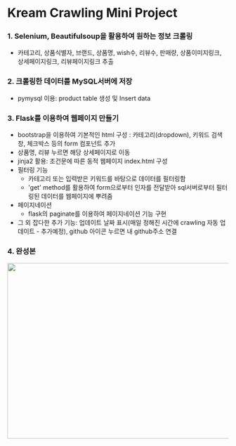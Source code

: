 # Kream Crawling Mini Project 

### 1. Selenium, Beautifulsoup을 활용하여 원하는 정보 크롤링
- 카테고리, 상품식별자, 브랜드, 상품명, wish수, 리뷰수, 판매량, 상품이미지링크, 상세페이지링크, 리뷰페이지링크 추출 

### 2. 크롤링한 데이터를 MySQL서버에 저장
- pymysql 이용: product table 생성 및 Insert data

### 3. Flask를 이용하여 웹페이지 만들기
- bootstrap을 이용하여 기본적인 html 구성 : 카테고리(dropdown), 키워드 검색창, 체크박스 등의 form 컴포넌트 추가
- 상품명, 리뷰 누르면 해당 상세페이지로 이동
- jinja2 활용: 조건문에 따른 동적 웹페이지 index.html 구성 
- 필터링 기능
  - 카테고리 또는 입력받은 키워드를 바탕으로 데이터를 필터링함
  - 'get' method를 활용하여 form으로부터 인자를 전달받아 sql서버로부터 필터링된 데이터를 웹페이지에 뿌려줌
- 페이지네이션
  - flask의 paginate를 이용하여 페이지네이션 기능 구현
- 그 외 잡다한 추가 기능: 업데이트 날짜 표시(매일 정해진 시간에 crawling 자동 업데이트 - 추가예정), github 아이콘 누르면 내 github주소 연결

### 4. 완성본
<img width="600" height = "400" src="https://github.com/ark0723/assignment/assets/34089914/efd01bff-be2b-4d1d-9713-35b2be585062">
